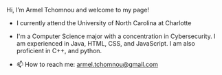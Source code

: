 Hi, I’m Armel Tchomnou and welcome to my page!

 - I currently attend the University of North Carolina at Charlotte 

 - I'm a Computer Science major with a concentration in Cybersecurity. I am experienced in Java, HTML, CSS, and JavaScript. I am also proficient in C++, and python.
 
 - 📫 How to reach me: armel.tchomnou@gmail.com
